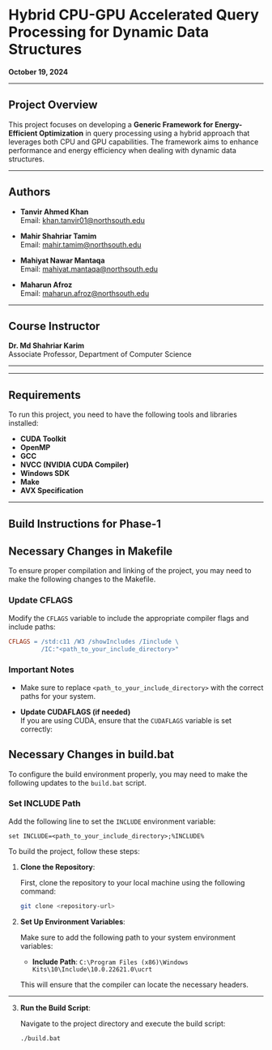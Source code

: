 # Hybrid CPU-GPU Accelerated Query Processing for Dynamic Data Structures

**October 19, 2024**

---

## Project Overview

This project focuses on developing a **Generic Framework for Energy-Efficient Optimization** in query processing using a hybrid approach that leverages both CPU and GPU capabilities. The framework aims to enhance performance and energy efficiency when dealing with dynamic data structures.

---

## Authors

- **Tanvir Ahmed Khan**  
  Email: [khan.tanvir01@northsouth.edu](mailto:khan.tanvir01@northsouth.edu)

- **Mahir Shahriar Tamim**  
  Email: [mahir.tamim@northsouth.edu](mailto:mahir.tamim@northsouth.edu)

- **Mahiyat Nawar Mantaqa**  
  Email: [mahiyat.mantaqa@northsouth.edu](mailto:mahiyat.mantaqa@northsouth.edu)

- **Maharun Afroz**  
  Email: [maharun.afroz@northsouth.edu](mailto:maharun.afroz@northsouth.edu)

---

## Course Instructor

**Dr. Md Shahriar Karim**  
Associate Professor, Department of Computer Science

---
---

## Requirements

To run this project, you need to have the following tools and libraries installed:

- **CUDA Toolkit**
- **OpenMP**
- **GCC**
- **NVCC (NVIDIA CUDA Compiler)**
- **Windows SDK**
- **Make**
- **AVX Specification**

---

## Build Instructions for Phase-1

## Necessary Changes in Makefile

To ensure proper compilation and linking of the project, you may need to make the following changes to the Makefile.

### Update CFLAGS

Modify the `CFLAGS` variable to include the appropriate compiler flags and include paths:

```makefile
CFLAGS = /std:c11 /W3 /showIncludes /Iinclude \
         /IC:"<path_to_your_include_directory>"
```

### Important Notes

- Make sure to replace `<path_to_your_include_directory>` with the correct paths for your system.

- **Update CUDAFLAGS (if needed)**  
  If you are using CUDA, ensure that the `CUDAFLAGS` variable is set correctly:

## Necessary Changes in build.bat

To configure the build environment properly, you may need to make the following updates to the `build.bat` script.

### Set INCLUDE Path

Add the following line to set the `INCLUDE` environment variable:

```batch
set INCLUDE=<path_to_your_include_directory>;%INCLUDE%
```

To build the project, follow these steps:

1. **Clone the Repository**:

   First, clone the repository to your local machine using the following command:

   ```bash
   git clone <repository-url>

2. **Set Up Environment Variables**:

   Make sure to add the following path to your system environment variables:

   - **Include Path**: `C:\Program Files (x86)\Windows Kits\10\Include\10.0.22621.0\ucrt`

   This will ensure that the compiler can locate the necessary headers.

---
3. **Run the Build Script**:

   Navigate to the project directory and execute the build script:

   ```bash
   ./build.bat

